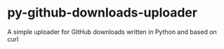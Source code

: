 py-github-downloads-uploader
============================

A simple uploader for GitHub downloads written in Python and based on curl